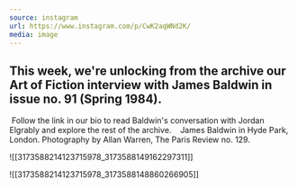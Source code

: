 ```yaml
---
source: instagram
url: https://www.instagram.com/p/CwK2aqWNd2K/
media: image
---
```


## This week, we're unlocking from the archive our Art of Fiction interview with James Baldwin in issue no. 91 (Spring 1984). ⁠
⁠
Follow the link in our bio to read Baldwin's conversation with Jordan Elgrably and explore the rest of the archive. ⁠
⁠
⁠
James Baldwin in Hyde Park, London. Photography by Allan Warren, The Paris Review no. 129.

![[3173588214123715978_3173588149162297311]]

![[3173588214123715978_3173588148860266905]]

